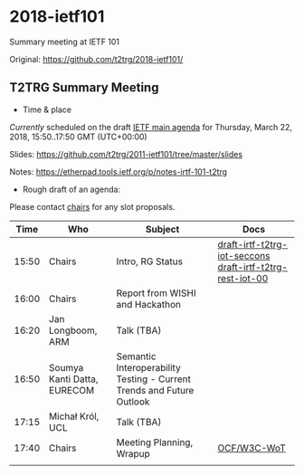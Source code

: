 # 2018-ietf101
Summary meeting at IETF 101

Original: <https://github.com/t2trg/2018-ietf101/>

## T2TRG Summary Meeting

* Time & place

*Currently* scheduled on the draft [IETF main agenda][] for Thursday,
March 22, 2018, 15:50..17:50 GMT (UTC+00:00)<!-- , [Raffles City Convention Center][], room Padang -->

[IETF main agenda]: https://tools.ietf.org/agenda/101/#101-thu-1550-t2trg
[DT-Main]: https://datatracker.ietf.org/meeting/101/agenda.html#t2trg
[Raffles City Convention Center]: https://www.ietf.org/meeting/100/hotel.html

Slides: <https://github.com/t2trg/2011-ietf101/tree/master/slides>

Notes: <https://etherpad.tools.ietf.org/p/notes-irtf-101-t2trg>

* Rough draft of an agenda:

Please contact [chairs][] for any slot proposals.

|  Time | Who                         | Subject                         | Docs                                                                                                                                                                                 |
|-------|-----------------------------|---------------------------------|--------------------------------------------------------------------------------------------------------------------------------------------------------------------------------------|
| 15:50 | Chairs                      | Intro, RG Status                | [draft-irtf-t2trg-iot-seccons](https://tools.ietf.org/html/draft-irtf-t2trg-iot-seccons-11) [draft-irtf-t2trg-rest-iot-00](https://tools.ietf.org/html/draft-irtf-t2trg-rest-iot-00) |
| 16:00 | Chairs                      | Report from WISHI and Hackathon |                                                                                                                                                                                      |
| 16:20 | Jan Longboom, ARM           | Talk (TBA)                      |                                                                                                                                                                                      |
| 16:50 | Soumya Kanti Datta, EURECOM | Semantic Interoperability Testing - Current Trends and Future Outlook |                                                                                                                                                                                      |
| 17:15 | Michał Król, UCL            | Talk (TBA)                      |                                                                                                                                                                                      |
| 17:40 | Chairs                      | Meeting Planning, Wrapup        | [OCF/W3C-WoT][OCF]                                                                                                                                                                   |
|       |                             |                                 |                                                                                                                                                                                      |

[Berlin]: https://github.com/t2trg/2017-09-berlin
[OCF]: https://github.com/t2trg/2018-03-ocf
[chairs]: mailto:t2trg-chairs@irtf.org

